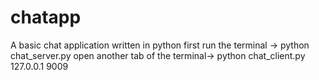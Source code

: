 # chatapp
A basic chat application written in python
first run the terminal ->
python chat_server.py
open another tab of the terminal->
python chat_client.py 127.0.0.1 9009
